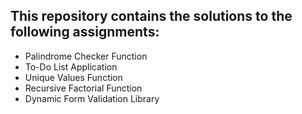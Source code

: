 
## This repository contains the solutions to the following assignments:

- Palindrome Checker Function
- To-Do List Application
- Unique Values Function
-  Recursive Factorial Function
- Dynamic Form Validation Library
